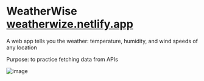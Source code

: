 # WeatherWise [weatherwize.netlify.app](https://weatherwize.netlify.app/)
A web app tells you the weather: temperature, humidity, and wind speeds of any location

Purpose: to practice fetching data from APIs

![image](https://github.com/ylu8888/WeatherWise/assets/123523291/68d548cd-17d5-4d64-a671-243aec686b73)
